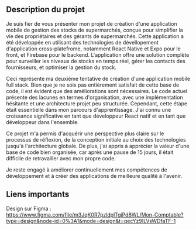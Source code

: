 ## Description du projet

Je suis fier de vous présenter mon projet de création d'une application mobile de gestion des stocks de supermarchés, conçue pour simplifier la vie des propriétaires et des gérants de supermarchés. Cette application a été développée en utilisant des technologies de dévellopement d'application cross-platefrome, notamment React Native et Expo pour le front, et Firebase pour le backend. L'application offre une solution complète pour surveiller les niveaux de stocks en temps réel, gérer les contacts des fournisseurs, et optimiser la gestion du stock. 

Ceci représente ma deuxième tentative de création d'une application mobile full stack. Bien que je ne sois pas entièrement satisfait de cette base de code, il est évident que des améliorations sont nécessaires. Le code actuel présente des lacunes en termes d'organisation, avec une implémentation hésitante et une architecture projet peu structurée. Cependant, cette étape était essentielle dans mon parcours d'apprentissage. J'ai connu une croissance significative en tant que développeur React natif et en tant que développeur dans l'ensemble.

Ce projet m'a permis d'acquérir une perspective plus claire sur le processus de réflexion, de la conception initiale au choix des technologies jusqu'à l'architecture globale. De plus, j'ai appris à apprécier la valeur d'une base de code bien organisée, car après une pause de 15 jours, il était difficile de retravailler avec mon propre code.

Je reste engagé à améliorer continuellement mes compétences de développement et à créer des applications de meilleure qualité à l'avenir.

## Liens importants

Design sur Figma : https://www.figma.com/file/m3JqK0R7pzldplTgjPd8WL/Mon-Comptable?type=design&node-id=0%3A1&mode=design&t=qecYz9ILVsWDfaTF-1
